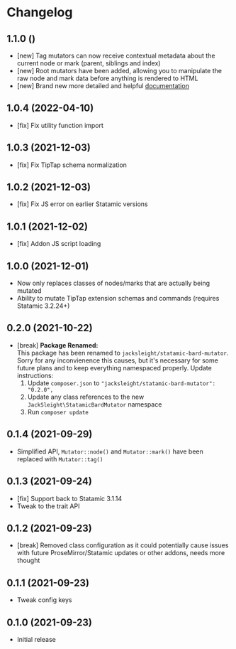 # Changelog

## 1.1.0 ()

- [new] Tag mutators can now receive contextual metadata about the current node or mark (parent, siblings and index)
- [new] Root mutators have been added, allowing you to manipulate the raw node and mark data before anything is rendered to HTML
- [new] Brand new more detailed and helpful [documentation](https://jacksleight.github.io/statamic-bard-mutator/)

## 1.0.4 (2022-04-10)

- [fix] Fix utility function import

## 1.0.3 (2021-12-03)

- [fix] Fix TipTap schema normalization

## 1.0.2 (2021-12-03)

- [fix] Fix JS error on earlier Statamic versions

## 1.0.1 (2021-12-02)

- [fix] Addon JS script loading

## 1.0.0 (2021-12-01)

- Now only replaces classes of nodes/marks that are actually being mutated
- Ability to mutate TipTap extension schemas and commands (requires Statamic 3.2.24+)

## 0.2.0 (2021-10-22)

- [break] **Package Renamed:**  
This package has been renamed to `jacksleight/statamic-bard-mutator`. Sorry for any inconvienence this causes, but it's necessary for some future plans and to keep everything namespaced properly. Update instructions:
    1. Update `composer.json` to `"jacksleight/statamic-bard-mutator": "0.2.0",`
    2. Update any class references to the new `JackSleight\StatamicBardMutator` namespace
    3. Run `composer update`

## 0.1.4 (2021-09-29)

- Simplified API, `Mutator::node()` and `Mutator::mark()` have been replaced with `Mutator::tag()`

## 0.1.3 (2021-09-24)

- [fix] Support back to Statamic 3.1.14
- Tweak to the trait API

## 0.1.2 (2021-09-23)

- [break] Removed class configuration as it could potentially cause issues with future ProseMirror/Statamic updates or other addons, needs more thought

## 0.1.1 (2021-09-23)

- Tweak config keys

## 0.1.0 (2021-09-23)

- Initial release
